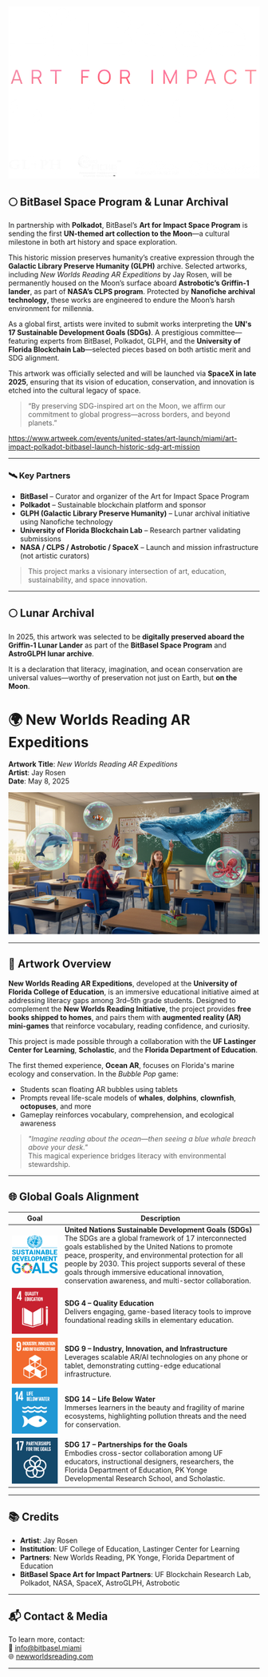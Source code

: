 ![BitBasel for Space](https://github.com/jayrosen-design/BitBasel-Space-2025/blob/main/images/default-firstframe.png)

## 🌕 BitBasel Space Program & Lunar Archival

In partnership with **Polkadot**, BitBasel’s **Art for Impact Space Program** is sending the first **UN-themed art collection to the Moon**—a cultural milestone in both art history and space exploration.

This historic mission preserves humanity’s creative expression through the **Galactic Library Preserve Humanity (GLPH)** archive. Selected artworks, including *New Worlds Reading AR Expeditions* by Jay Rosen, will be permanently housed on the Moon’s surface aboard **Astrobotic’s Griffin-1 lander**, as part of **NASA’s CLPS program**. Protected by **Nanofiche archival technology**, these works are engineered to endure the Moon’s harsh environment for millennia.

As a global first, artists were invited to submit works interpreting the **UN's 17 Sustainable Development Goals (SDGs)**. A prestigious committee—featuring experts from BitBasel, Polkadot, GLPH, and the **University of Florida Blockchain Lab**—selected pieces based on both artistic merit and SDG alignment.

This artwork was officially selected and will be launched via **SpaceX in late 2025**, ensuring that its vision of education, conservation, and innovation is etched into the cultural legacy of space.

> “By preserving SDG-inspired art on the Moon, we affirm our commitment to global progress—across borders, and beyond planets.”


https://www.artweek.com/events/united-states/art-launch/miami/art-impact-polkadot-bitbasel-launch-historic-sdg-art-mission

---

### 🛰️ Key Partners

- **BitBasel** – Curator and organizer of the Art for Impact Space Program  
- **Polkadot** – Sustainable blockchain platform and sponsor  
- **GLPH (Galactic Library Preserve Humanity)** – Lunar archival initiative using Nanofiche technology  
- **University of Florida Blockchain Lab** – Research partner validating submissions  
- **NASA / CLPS / Astrobotic / SpaceX** – Launch and mission infrastructure (not artistic curators)

> This project marks a visionary intersection of art, education, sustainability, and space innovation.


---

## 🌕 Lunar Archival

In 2025, this artwork was selected to be **digitally preserved aboard the Griffin-1 Lunar Lander** as part of the **BitBasel Space Program** and **AstroGLPH lunar archive**.  

It is a declaration that literacy, imagination, and ocean conservation are universal values—worthy of preservation not just on Earth, but **on the Moon**.

# 🌍 New Worlds Reading AR Expeditions  
**Artwork Title**: *New Worlds Reading AR Expeditions*  
**Artist**: Jay Rosen  
**Date**: May 8, 2025  

![New Worlds Reading AR Expeditions](./BitBasel%202025,%20Jay%20Rosen,%20New%20Worlds%20Reading%20AR%20Expeditions.png)

---


## 🚀 Artwork Overview

**New Worlds Reading AR Expeditions**, developed at the **University of Florida College of Education**, is an immersive educational initiative aimed at addressing literacy gaps among 3rd–5th grade students. Designed to complement the **New Worlds Reading Initiative**, the project provides **free books shipped to homes**, and pairs them with **augmented reality (AR) mini-games** that reinforce vocabulary, reading confidence, and curiosity.

This project is made possible through a collaboration with the **UF Lastinger Center for Learning**, **Scholastic**, and the **Florida Department of Education**.

The first themed experience, **Ocean AR**, focuses on Florida's marine ecology and conservation. In the *Bubble Pop* game:

- Students scan floating AR bubbles using tablets  
- Prompts reveal life-scale models of **whales**, **dolphins**, **clownfish**, **octopuses**, and more  
- Gameplay reinforces vocabulary, comprehension, and ecological awareness  

> _"Imagine reading about the ocean—then seeing a blue whale breach above your desk."_  
This magical experience bridges literacy with environmental stewardship.

---

## 🌐 Global Goals Alignment

| Goal | Description |
|------|-------------|
| ![SDG Global Goals](https://github.com/jayrosen-design/BitBasel-Space-2025/blob/main/images/global-goals.png) | **United Nations Sustainable Development Goals (SDGs)**<br>The SDGs are a global framework of 17 interconnected goals established by the United Nations to promote peace, prosperity, and environmental protection for all people by 2030. This project supports several of these goals through immersive educational innovation, conservation awareness, and multi-sector collaboration. |
| ![SDG 4](https://github.com/jayrosen-design/BitBasel-Space-2025/blob/main/images/E_SDG_Icons-04.jpg) | **SDG 4 – Quality Education**<br>Delivers engaging, game-based literacy tools to improve foundational reading skills in elementary education. |
| ![SDG 9](https://github.com/jayrosen-design/BitBasel-Space-2025/blob/main/images/E_SDG_Icons-09.jpg) | **SDG 9 – Industry, Innovation, and Infrastructure**<br>Leverages scalable AR/AI technologies on any phone or tablet, demonstrating cutting-edge educational infrastructure. |
| ![SDG 14](https://github.com/jayrosen-design/BitBasel-Space-2025/blob/main/images/E_SDG_Icons-14.jpg) | **SDG 14 – Life Below Water**<br>Immerses learners in the beauty and fragility of marine ecosystems, highlighting pollution threats and the need for conservation. |
| ![SDG 17](https://github.com/jayrosen-design/BitBasel-Space-2025/blob/main/images/E_SDG_Icons-17.jpg) | **SDG 17 – Partnerships for the Goals**<br>Embodies cross-sector collaboration among UF educators, instructional designers, researchers, the Florida Department of Education, PK Yonge Developmental Research School, and Scholastic. |

---

## 📚 Credits

- **Artist**: Jay Rosen  
- **Institution**: UF College of Education, Lastinger Center for Learning  
- **Partners**: New Worlds Reading, PK Yonge, Florida Department of Education  
- **BitBasel Space Art for Impact Partners**: UF Blockchain Research Lab, Polkadot, NASA, SpaceX, AstroGLPH, Astrobotic

---

## 📬 Contact & Media

To learn more, contact:  
📧 [info@bitbasel.miami](mailto:info@bitbasel.miami)  
🌐 [newworldsreading.com](https://www.newworldsreading.com)

---
